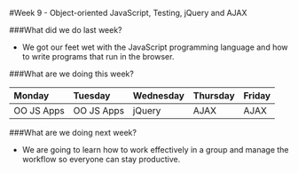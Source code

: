 #Week 9 - Object-oriented JavaScript, Testing, jQuery and AJAX

###What did we do last week?
- We got our feet wet with the JavaScript programming language and how to write programs that run in the browser.

###What are we doing this week?

|Monday         | Tuesday         |Wednesday        |Thursday         |  Friday
|:-----         |:-----           |:-----           |:-----           |:----- 
| OO JS Apps | OO JS Apps | jQuery | AJAX | AJAX

###What are we doing next week?
- We are going to learn how to work effectively in a group and manage the workflow so everyone can stay productive.